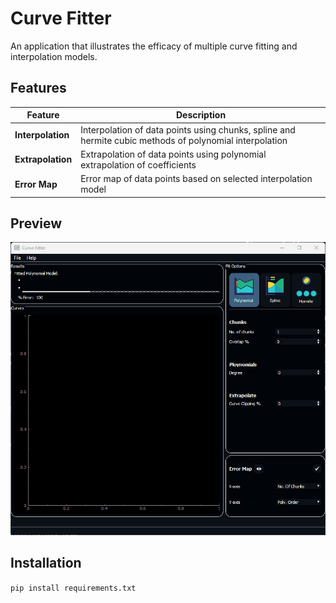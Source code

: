 # Curve Fitter

An application that illustrates the efficacy of multiple curve fitting and interpolation models.

## Features

| Feature | Description |
|---------|-------------|
|**Interpolation**|Interpolation of data points using chunks, spline and hermite cubic methods of polynomial interpolation|
|**Extrapolation**|Extrapolation of data points using polynomial extrapolation of coefficients|
|**Error Map**|Error map of data points based on selected interpolation model|

## Preview

![animation](./other/Animation.gif)

## Installation

```pip install requirements.txt```
